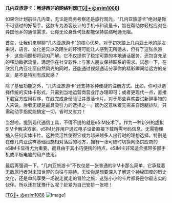 **几内亚旅游卡：畅游西非的网络利器[[TG💪+ @esim1088](https://t.me/s/esim1088)]**

如果你计划前往几内亚，无论是商务考察还是旅行观光，“几内亚旅游卡”绝对是你不可错过的好帮手。这款专为游客设计的手机卡和流量卡，旨在帮助你轻松应对在异国他乡的通信需求，让你无论身处何处都能保持联络畅通无阻。

首先，让我们来聊聊“几内亚旅游卡”的核心优势。对于初次踏上几内亚土地的朋友来说，语言、文化差异以及陌生的环境可能让人感到无所适从，但有了这张旅游卡，这些问题都将迎刃而解。它不仅提供了稳定可靠的本地通话服务，还包含充足的移动数据流量，满足你在社交软件上与家人朋友保持联系的需求。试想一下，在欣赏几内亚壮丽自然风光的同时，还能通过视频通话分享你的精彩瞬间给远方的亲友，是不是特别有成就感？

除了基础功能之外，“几内亚旅游卡”还支持多种便捷的注册方式。比如，你可以选择传统的实体卡形式，只需到当地运营商营业厅办理即可；或者更现代一点，直接下载官方应用程序，在线完成身份验证并激活卡片。对于那些喜欢尝试新鲜事物的人来说，后者无疑是最具吸引力的选择之一。因为这意味着无需亲自跑腿排队，只需动动手指就能搞定一切，省时又省力！

当然啦，提到现代通信工具，不得不提的就是eSIM技术了。作为一种新兴的虚拟SIM卡解决方案，eSIM允许用户通过电子设备直接下载所需号码信息，无需物理插入任何实体卡片。这种灵活性使得它成为越来越多人出行时的理想选择。特别是在像几内亚这样基础设施相对落后的地方，拥有一张可随时切换网络供应商的eSIM卡显得尤为重要。而且由于其小巧便携的特点，eSIM卡非常适合携带多部手机或平板电脑的用户使用。

最后再强调一下，“几内亚旅游卡”不仅仅是一张普通的SIM卡那么简单，它承载着无数旅行者对未知世界的向往与期待。无论你是想要深入了解这个神秘国度的历史文化，还是单纯享受一场说走就走的冒险之旅，这张小小的卡片都将是你最忠实的伙伴。所以还在犹豫什么呢？赶紧为自己安排一张吧！

[[TG💪+ @esim1088](https://t.me/s/esim1088) ![Image](https://i.postimg.cc/4NQfJmqS/Snipaste-2025-05-13-00-14-12.png)]
